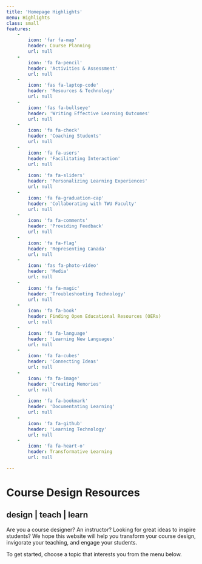 ```yaml
---
title: 'Homepage Highlights'
menu: Highlights
class: small
features:
    -
        icon: 'far fa-map'
        header: Course Planning
        url: null
    -
        icon: 'fa fa-pencil'
        header: 'Activities & Assessment'
        url: null
    -
        icon: 'fas fa-laptop-code'
        header: 'Resources & Technology'
        url: null
    -
        icon: 'fas fa-bullseye'
        header: 'Writing Effective Learning Outcomes'
        url: null
    -
        icon: 'fa fa-check'
        header: 'Coaching Students'
        url: null
    -
        icon: 'fa fa-users'
        header: 'Facilitating Interaction'
        url: null
    -
        icon: 'fa fa-sliders'
        header: 'Personalizing Learning Experiences'
        url: null
    -
        icon: 'fa fa-graduation-cap'
        header: 'Collaborating with TWU Faculty'
        url: null
    -
        icon: 'fa fa-comments'
        header: 'Providing Feedback'
        url: null
    -
        icon: 'fa fa-flag'
        header: 'Representing Canada'
        url: null
    -
        icon: 'fas fa-photo-video'
        header: 'Media'
        url: null
    -
        icon: 'fa fa-magic'
        header: 'Troubleshooting Technology'
        url: null
    -
        icon: 'fa fa-book'
        header: Finding Open Educational Resources (OERs)
        url: null
    -
        icon: 'fa fa-language'
        header: 'Learning New Languages'
        url: null
    -
        icon: 'fa fa-cubes'
        header: 'Connecting Ideas'
        url: null
    -
        icon: 'fa fa-image'
        header: 'Creating Memories'
        url: null
    -
        icon: 'fa fa-bookmark'
        header: 'Documentating Learning'
        url: null
    -
        icon: 'fa fa-github'
        header: 'Learning Technology'
        url: null
    -
        icon: 'fa fa-heart-o'
        header: Transformative Learning
        url: null

---
```


# Course Design Resources
## **design | teach | learn**

Are you a course designer?  An instructor?  Looking for great ideas to inspire students? We hope this website will help you transform your course design, invigorate your teaching, and engage your students.

To get started, choose a topic that interests you from the menu below.

